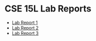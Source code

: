 # CSE 15L Lab Reports

- [Lab Report 1](https://ravtejas.github.io/cse15L-lab-reports/lab-report-1.html)
- [Lab Report 2](https://ravtejas.github.io/cse15L-lab-reports/lab-report-2.html)
- [Lab Report 3](https://ravtejas.github.io/cse15L-lab-reports/lab-report-3-week-6.html)

